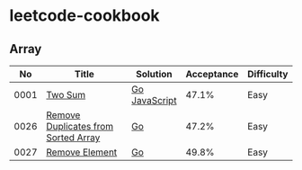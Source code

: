# leetcode-cookbook

## Array
No   | Title | Solution | Acceptance | Difficulty
-----|-------|----------|------------|------------
0001 | [Two Sum](https://leetcode.com/problems/two-sum/) | [Go](./leetcode/0001.two-sum)<br/>[JavaScript](./leetcode/0001.two-sum) | 47.1% | Easy
0026 | [Remove Duplicates from Sorted Array](https://leetcode.com/problems/remove-duplicates-from-sorted-array/) | [Go](./leetcode/0026.remove-duplicates-from-sorted-array) | 47.2% | Easy
0027 | [Remove Element](https://leetcode.com/problems/remove-element/) | [Go](./leetcode/0027.remove-element) | 49.8% | Easy